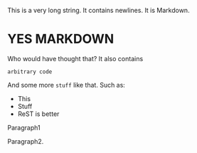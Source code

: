 This is a very long string.
It contains newlines.
It is Markdown.

# YES MARKDOWN

Who would have thought that?
It also contains
```
arbitrary code
```
And some more `stuff` like that. Such as:
* This
* Stuff
* ReST is better

Paragraph1

Paragraph2.
    